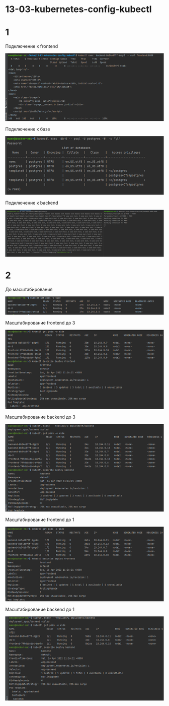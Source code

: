 # 13-03-kubernetes-config-kubectl

# 1

Подключение к frontend

![img.png](img.png)

Подключение к базе

![img_1.png](img_1.png)

Подключение к backend

![img_2.png](img_2.png)

# 2

До масштабирования

![img_3.png](img_3.png)

Масштабирование frontend до 3

![img_5.png](img_5.png)

Масштабирование backend до 3

![img_6.png](img_6.png)

Масштабирование frontend до 1

![img_7.png](img_7.png)

Масштабирование backend до 1

![img_8.png](img_8.png)


